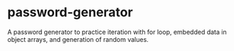 # password-generator
 A password generator to practice iteration with for loop, embedded data in object arrays, and generation of random values.
